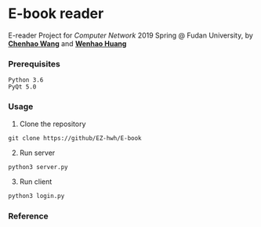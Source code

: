 # E-book reader

E-reader Project for *Computer Network* 2019 Spring @ Fudan University, by [**Chenhao Wang**](https://github.com/wch19990119) and [**Wenhao Huang**](https://github.com/EZ-hwh)

### Prerequisites

```
Python 3.6
PyQt 5.0
```

### Usage

1. Clone the repository

```
git clone https://github/EZ-hwh/E-book
```

2. Run server

```bash
python3 server.py
```

3. Run client

```bash
python3 login.py
```

### Reference
